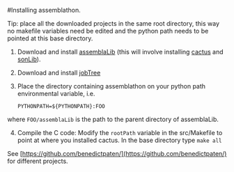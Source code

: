 #Installing assemblathon.

Tip: place all the downloaded projects in the same root directory, this way no makefile variables need be edited and the python path needs to be pointed at this base directory.

1. Download and install [assemblaLib](https://github.com/benedictpaten/assemblaLib) (this will involve installing [cactus](https://github.com/benedictpaten/cactus) and [sonLib](https://github.com/benedictpaten/sonLib)).
2. Download and install [jobTree](https://github.com/benedictpaten/jobTree)
3. Place the directory containing assemblathon on your python path environmental variable, i.e.

    <code>PYTHONPATH=${PYTHONPATH}:FOO</code>

where <code>FOO/assemblaLib</code> is the path to the parent directory of assemblaLib. 

4. Compile the C code: Modify the <code>rootPath</code> variable in the src/Makefile to point at where you installed cactus.
In the base directory type <code>make all</code>

See [https://github.com/benedictpaten/](https://github.com/benedictpaten/) for different projects.
